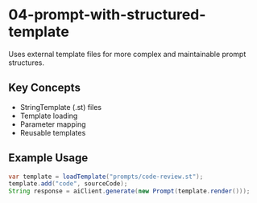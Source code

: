 # 04-prompt-with-structured-template

Uses external template files for more complex and maintainable prompt structures.

## Key Concepts
- StringTemplate (.st) files
- Template loading
- Parameter mapping
- Reusable templates

## Example Usage
```java
var template = loadTemplate("prompts/code-review.st");
template.add("code", sourceCode);
String response = aiClient.generate(new Prompt(template.render()));
```